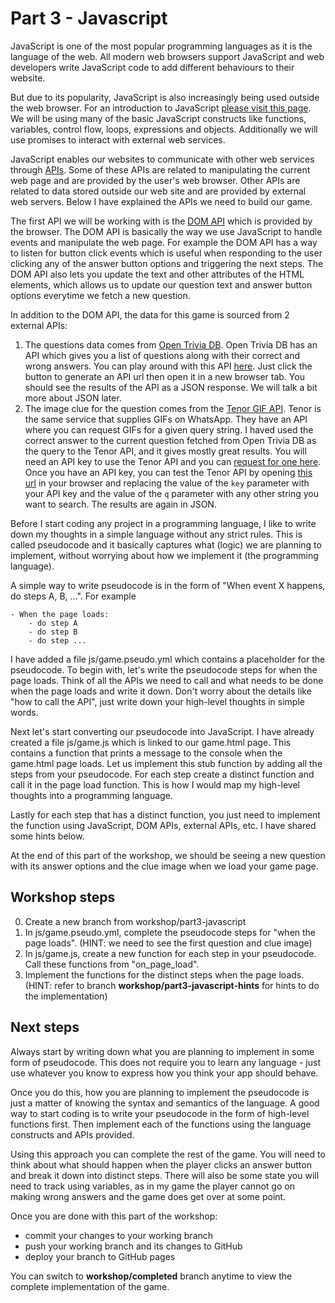 # Part 3 - Javascript

JavaScript is one of the most popular programming languages as it is the language of the web. All modern web browsers support JavaScript and web developers write JavaScript code to add different behaviours to their website.

But due to its popularity, JavaScript is also increasingly being used outside the web browser. For an introduction to JavaScript [please visit this page](https://developer.mozilla.org/en-US/docs/Web/JavaScript/Guide). We will be using many of the basic JavaScript constructs like functions, variables, control flow, loops, expressions and objects. Additionally we will use promises to interact with external web services.

JavaScript enables our websites to communicate with other web services through [APIs](https://developer.mozilla.org/en-US/docs/Learn/JavaScript/Client-side_web_APIs/Introduction). Some of these APIs are related to manipulating the current web page and are provided by the user's web browser. Other APIs are related to data stored outside our web site and are provided by external web servers. Below I have explained the APIs we need to build our game.

The first API we will be working with is the [DOM API](https://developer.mozilla.org/en-US/docs/Web/API/Document_Object_Model/Introduction) which is provided by the browser. The DOM API is basically the way we use JavaScript to handle events and manipulate the web page. For example the DOM API has a way to listen for button click events which is useful when responding to the user clicking any of the answer button options and triggering the next steps. The DOM API also lets you update the text and other attributes of the HTML elements, which allows us to update our question text and answer button options everytime we fetch a new question.

In addition to the DOM API, the data for this game is sourced from 2 external APIs:

1. The questions data comes from [Open Trivia DB](https://opentdb.com/). Open Trivia DB has an API which gives you a list of questions along with their correct and wrong answers. You can play around with this API [here](https://opentdb.com/api_config.php). Just click the button to generate an API url then open it in a new browser tab. You should see the results of the API as a JSON response. We will talk a bit more about JSON later.
2. The image clue for the question comes from the [Tenor GIF API](https://tenor.com/gifapi). Tenor is the same service that supplies GIFs on WhatsApp. They have an API where you can request GIFs for a given query string. I haved used the correct answer to the current question fetched from Open Trivia DB as the query to the Tenor API, and it gives mostly great results. You will need an API key to use the Tenor API and you can [request for one here](https://tenor.com/developer/keyregistration). Once you have an API key, you can test the Tenor API by opening [this url](https://g.tenor.com/v1/search?q=hello&key=) in your browser and replacing the value of the `key` parameter with your API key and the value of the `q` parameter with any other string you want to search. The results are again in JSON.

Before I start coding any project in a programming language, I like to write down my thoughts in a simple language without any strict rules. This is called pseudocode and it basically captures what (logic) we are planning to implement, without worrying about how we implement it (the programming language).

A simple way to write pseudocode is in the form of "When event X happens, do steps A, B, ...". For example

```
- When the page loads:
    - do step A
    - do step B
    - do step ...
```

I have added a file js/game.pseudo.yml which contains a placeholder for the pseudocode. To begin with, let's write the pseudocode steps for when the page loads. Think of all the APIs we need to call and what needs to be done when the page loads and write it down. Don't worry about the details like "how to call the API", just write down your high-level thoughts in simple words.

Next let's start converting our pseudocode into JavaScript. I have already created a file js/game.js which is linked to our game.html page. This contains a function that prints a message to the console when the game.html page loads. Let us implement this stub function by adding all the steps from your pseudocode. For each step create a distinct function and call it in the page load function. This is how I would map my high-level thoughts into a programming language.

Lastly for each step that has a distinct function, you just need to implement the function using JavaScript, DOM APIs, external APIs, etc. I have shared some hints below.

At the end of this part of the workshop, we should be seeing a new question with its answer options and the clue image when we load your game page.

## Workshop steps

0. Create a new branch from workshop/part3-javascript
1. In js/game.pseudo.yml, complete the pseudocode steps for "when the page loads". (HINT: we need to see the first question and clue image)
2. In js/game.js, create a new function for each step in your pseudocode. Call these functions from "on_page_load".
3. Implement the functions for the distinct steps when the page loads. (HINT: refer to branch **workshop/part3-javascript-hints** for hints to do the implementation)

## Next steps

Always start by writing down what you are planning to implement in some form of pseudocode. This does not require you to learn any language - just use whatever you know to express how you think your app should behave.

Once you do this, how you are planning to implement the pseudocode is just a matter of knowing the syntax and semantics of the language. A good way to start coding is to write your pseudocode in the form of high-level functions first. Then implement each of the functions using the language constructs and APIs provided.

Using this approach you can complete the rest of the game. You will need to think about what should happen when the player clicks an answer button and break it down into distinct steps. There will also be some state you will need to track using variables, as in my game the player cannot go on making wrong answers and the game does get over at some point.

Once you are done with this part of the workshop:

- commit your changes to your working branch
- push your working branch and its changes to GitHub
- deploy your branch to GitHub pages

You can switch to **workshop/completed** branch anytime to view the complete implementation of the game.
